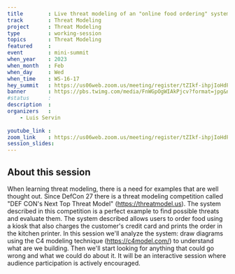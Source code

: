 ```yaml
---
title        : Live threat modeling of an "online food ordering" system
track        : Threat Modeling
project      : Threat Modeling
type         : working-session
topics       : Threat Modeling
featured     :
event        : mini-summit
when_year    : 2023
when_month   : Feb
when_day     : Wed
when_time    : WS-16-17
hey_summit   : https://us06web.zoom.us/meeting/register/tZIkf-ihpjIoHdP1tDJxstsXuuQBS9dYOl46
banner       : https://pbs.twimg.com/media/FnWGpOgWIAkPjcv?format=jpg&name=medium
#status      : 
description  :
organizers   :
    - Luis Servin
   
youtube_link : 
zoom_link    : https://us06web.zoom.us/meeting/register/tZIkf-ihpjIoHdP1tDJxstsXuuQBS9dYOl46
session_slides:
---
```




## About this session
When learning threat modeling, there is a need for examples that are well thought out. 
Since DefCon 27 there is a threat modeling competition called "DEF CON's Next Top Threat 
Model" (https://threatmodel.us). The system described in this competition is a perfect
example to find possible threats and evaluate them. The system described allows users to 
order food using a kiosk that also charges the customer's credit card and prints the order
in the kitchen printer.
In this session we'll analyze the system: draw diagrams using the C4 modeling technique 
(https://c4model.com/) to understand what are we building. Then we'll start looking for 
anything that could go wrong and what we could do about it.
It will be an interactive session where audience participation is actively encouraged.
